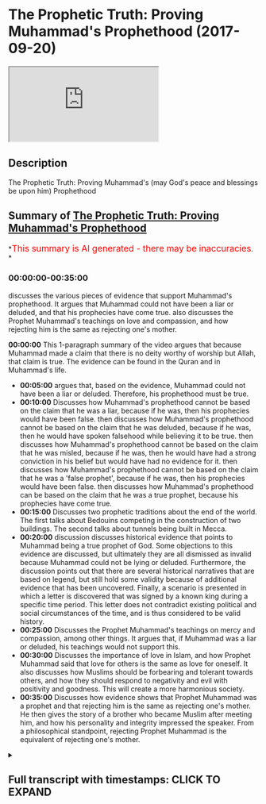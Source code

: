 # The Prophetic Truth: Proving Muhammad's Prophethood (2017-09-20)

<iframe loading='lazy' allow='autoplay' src='https://www.youtube.com/embed/pJaYA9rbQ8A'></iframe>

## Description

The Prophetic Truth: Proving Muhammad's (may God's peace and blessings be upon him) Prophethood

## Summary of [The Prophetic Truth: Proving Muhammad's Prophethood](https://www.youtube.com/watch?v=pJaYA9rbQ8A)

*<span style="color:red; font-size:125%">This summary is AI generated - there may be inaccuracies</span>. *

### <a onclick="modifyYTiframeseektime('0')">00:00:00-00:35:00</a>

 discusses the various pieces of evidence that support Muhammad's prophethood. It argues that Muhammad could not have been a liar or deluded, and that his prophecies have come true.  also discusses the Prophet Muhammad's teachings on love and compassion, and how rejecting him is the same as rejecting one's mother.

**<a onclick="modifyYTiframeseektime('0')">00:00:00</a>** This 1-paragraph summary of the video argues that because Muhammad made a claim that there is no deity worthy of worship but Allah, that claim is true. The evidence can be found in the Quran and in Muhammad's life.

* **<a onclick="modifyYTiframeseektime('300')">00:05:00</a>** argues that, based on the evidence, Muhammad could not have been a liar or deluded. Therefore, his prophethood must be true.
* **<a onclick="modifyYTiframeseektime('600')">00:10:00</a>** Discusses how Muhammad's prophethood cannot be based on the claim that he was a liar, because if he was, then his prophecies would have been false.  then discusses how Muhammad's prophethood cannot be based on the claim that he was deluded, because if he was, then he would have spoken falsehood while believing it to be true.  then discusses how Muhammad's prophethood cannot be based on the claim that he was misled, because if he was, then he would have had a strong conviction in his belief but would have had no evidence for it.  then discusses how Muhammad's prophethood cannot be based on the claim that he was a 'false prophet', because if he was, then his prophecies would have been false.  then discusses how Muhammad's prophethood can be based on the claim that he was a true prophet, because his prophecies have come true.
* **<a onclick="modifyYTiframeseektime('900')">00:15:00</a>** Discusses two prophetic traditions about the end of the world. The first talks about Bedouins competing in the construction of two buildings. The second talks about tunnels being built in Mecca.
* **<a onclick="modifyYTiframeseektime('1200')">00:20:00</a>**  discussion discusses historical evidence that points to Muhammad being a true prophet of God. Some objections to this evidence are discussed, but ultimately they are all dismissed as invalid because Muhammad could not be lying or deluded. Furthermore, the discussion points out that there are several historical narratives that are based on legend, but still hold some validity because of additional evidence that has been uncovered. Finally, a scenario is presented in which a letter is discovered that was signed by a known king during a specific time period. This letter does not contradict existing political and social circumstances of the time, and is thus considered to be valid history.
* **<a onclick="modifyYTiframeseektime('1500')">00:25:00</a>** Discusses the Prophet Muhammad's teachings on mercy and compassion, among other things. It argues that, if Muhammad was a liar or deluded, his teachings would not support this.
* **<a onclick="modifyYTiframeseektime('1800')">00:30:00</a>** Discusses the importance of love in Islam, and how Prophet Muhammad said that love for others is the same as love for oneself. It also discusses how Muslims should be forbearing and tolerant towards others, and how they should respond to negativity and evil with positivity and goodness. This will create a more harmonious society.
* **<a onclick="modifyYTiframeseektime('2100')">00:35:00</a>** Discusses how evidence shows that Prophet Muhammad was a prophet and that rejecting him is the same as rejecting one's mother. He then gives the story of a brother who became Muslim after meeting him, and how his personality and integrity impressed the speaker. From a philosophical standpoint, rejecting Prophet Muhammad is the equivalent of rejecting one's mother.

<details><summary><h2>Full transcript with timestamps: CLICK TO EXPAND</h2></summary>

<a onclick="modifyYTiframeseektime('1')">0:00:01</a> bismillah ar-rahman ar-rahim  
<a onclick="modifyYTiframeseektime('3')">0:00:03</a> now we're going to be talking about  
<a onclick="modifyYTiframeseektime('5')">0:00:05</a> prophethood so we have reached the stage  
<a onclick="modifyYTiframeseektime('8')">0:00:08</a> where we are talking about our beloved  
<a onclick="modifyYTiframeseektime('10')">0:00:10</a> Prophet Muhammad sallallahu alayhi  
<a onclick="modifyYTiframeseektime('13')">0:00:13</a> wasallam  
<a onclick="modifyYTiframeseektime('13')">0:00:13</a> now for me  
<a onclick="modifyYTiframeseektime('16')">0:00:16</a> after we've done both existence God's  
<a onclick="modifyYTiframeseektime('19')">0:00:19</a> oneness revelation why Allah deserves to  
<a onclick="modifyYTiframeseektime('22')">0:00:22</a> be worshipped you don't really need to  
<a onclick="modifyYTiframeseektime('25')">0:00:25</a> talk about prophethood per se because if  
<a onclick="modifyYTiframeseektime('27')">0:00:27</a> someone understands that allah subhanho  
<a onclick="modifyYTiframeseektime('29')">0:00:29</a> wa taala is a reality that allah subhana  
<a onclick="modifyYTiframeseektime('32')">0:00:32</a> wa ta'ala exists that he is one he's  
<a onclick="modifyYTiframeseektime('35')">0:00:35</a> uniquely one that he deserves to be  
<a onclick="modifyYTiframeseektime('37')">0:00:37</a> worshipped which means to love allah to  
<a onclick="modifyYTiframeseektime('39')">0:00:39</a> know Allah to obey Allah and to single  
<a onclick="modifyYTiframeseektime('41')">0:00:41</a> out and direct all of our internal and  
<a onclick="modifyYTiframeseektime('44')">0:00:44</a> external acts of worship to Allah alone  
<a onclick="modifyYTiframeseektime('46')">0:00:46</a> then it's done they should really  
<a onclick="modifyYTiframeseektime('52')">0:00:52</a> internalize the fact that their life now  
<a onclick="modifyYTiframeseektime('54')">0:00:54</a> is to align themselves and reconnect  
<a onclick="modifyYTiframeseektime('56')">0:00:56</a> themselves to Allah Subhanahu WA Ta'ala  
<a onclick="modifyYTiframeseektime('58')">0:00:58</a> yes you can add the prophethood section  
<a onclick="modifyYTiframeseektime('61')">0:01:01</a> as additional evidence but it also is  
<a onclick="modifyYTiframeseektime('64')">0:01:04</a> like a standalone argument it stands on  
<a onclick="modifyYTiframeseektime('67')">0:01:07</a> its own two feet from that point of view  
<a onclick="modifyYTiframeseektime('69')">0:01:09</a> and many times when I interact with  
<a onclick="modifyYTiframeseektime('71')">0:01:11</a> Christians or many different types of  
<a onclick="modifyYTiframeseektime('73')">0:01:13</a> human beings depending on who they are I  
<a onclick="modifyYTiframeseektime('75')">0:01:15</a> go straight to prophethood I go straight  
<a onclick="modifyYTiframeseektime('79')">0:01:19</a> to the Prophet sallallahu alayhi  
<a onclick="modifyYTiframeseektime('81')">0:01:21</a> wasallam  
<a onclick="modifyYTiframeseektime('82')">0:01:22</a> now 1400 years ago the Prophet  
<a onclick="modifyYTiframeseektime('87')">0:01:27</a> sallallahu alayhi wa sallam came with a  
<a onclick="modifyYTiframeseektime('91')">0:01:31</a> profound message and that message was la  
<a onclick="modifyYTiframeseektime('94')">0:01:34</a> ilaha illaallah muhammaden-rasul allah  
<a onclick="modifyYTiframeseektime('98')">0:01:38</a> there is no deity worthy of worship but  
<a onclick="modifyYTiframeseektime('102')">0:01:42</a> Allah but the deity and Muhammad is the  
<a onclick="modifyYTiframeseektime('106')">0:01:46</a> final messenger sallallahu alayhi  
<a onclick="modifyYTiframeseektime('108')">0:01:48</a> wasallam so this was the message of the  
<a onclick="modifyYTiframeseektime('110')">0:01:50</a> Prophet sallallahu alayhi wasallam so we  
<a onclick="modifyYTiframeseektime('114')">0:01:54</a> can rationally investigate this message  
<a onclick="modifyYTiframeseektime('117')">0:01:57</a> and claim because he made a particular  
<a onclick="modifyYTiframeseektime('119')">0:01:59</a> claim that not only is Allah worthy of  
<a onclick="modifyYTiframeseektime('122')">0:02:02</a> worship not only is the no deity worthy  
<a onclick="modifyYTiframeseektime('124')">0:02:04</a> of worship but Allah but that Muhammad  
<a onclick="modifyYTiframeseektime('127')">0:02:07</a> sallallahu alayhi wa sallam is his final  
<a onclick="modifyYTiframeseektime('130')">0:02:10</a> messenger so we could rush  
<a onclick="modifyYTiframeseektime('132')">0:02:12</a> investigate this claim and what we could  
<a onclick="modifyYTiframeseektime('134')">0:02:14</a> do we could go to the historical  
<a onclick="modifyYTiframeseektime('135')">0:02:15</a> narratives and the testimonies  
<a onclick="modifyYTiframeseektime('137')">0:02:17</a> concerning the life of our beloved  
<a onclick="modifyYTiframeseektime('139')">0:02:19</a> prophet sallallahu alayhi wasallam and  
<a onclick="modifyYTiframeseektime('142')">0:02:22</a> once we do this we'll be in a position  
<a onclick="modifyYTiframeseektime('145')">0:02:25</a> to make a conclusion about the  
<a onclick="modifyYTiframeseektime('147')">0:02:27</a> truthfulness of that claim is it the  
<a onclick="modifyYTiframeseektime('150')">0:02:30</a> prophetic truth is this statement the  
<a onclick="modifyYTiframeseektime('154')">0:02:34</a> prophetic truth based upon the  
<a onclick="modifyYTiframeseektime('157')">0:02:37</a> testimonies surrounding the life of the  
<a onclick="modifyYTiframeseektime('160')">0:02:40</a> prophet sallallaahu ie who are cinnamon  
<a onclick="modifyYTiframeseektime('161')">0:02:41</a> the historical narratives I believe we  
<a onclick="modifyYTiframeseektime('163')">0:02:43</a> have a very strong argument to say that  
<a onclick="modifyYTiframeseektime('166')">0:02:46</a> indeed Muhammad's claim sallallahu  
<a onclick="modifyYTiframeseektime('168')">0:02:48</a> alayhi wa sallam was a truthful one now  
<a onclick="modifyYTiframeseektime('172')">0:02:52</a> this argument is not just a rational  
<a onclick="modifyYTiframeseektime('175')">0:02:55</a> argument we haven't just made it up this  
<a onclick="modifyYTiframeseektime('177')">0:02:57</a> argument can be found in the book of  
<a onclick="modifyYTiframeseektime('179')">0:02:59</a> allah subhanho wa taala in the quran  
<a onclick="modifyYTiframeseektime('180')">0:03:00</a> itself because look what Allah says for  
<a onclick="modifyYTiframeseektime('183')">0:03:03</a> example in chapter 81 Allah says your  
<a onclick="modifyYTiframeseektime('185')">0:03:05</a> companion is not mad the Arabic word  
<a onclick="modifyYTiframeseektime('189')">0:03:09</a> here is quite interesting for companion  
<a onclick="modifyYTiframeseektime('191')">0:03:11</a> you know the Arabic word here that's  
<a onclick="modifyYTiframeseektime('192')">0:03:12</a> using the Quran so he become a lie  
<a onclick="modifyYTiframeseektime('196')">0:03:16</a> saying your companion is not mad now the  
<a onclick="modifyYTiframeseektime('198')">0:03:18</a> eloquence here is quite phenomenal the  
<a onclick="modifyYTiframeseektime('202')">0:03:22</a> eloquence is quite phenomenal why  
<a onclick="modifyYTiframeseektime('204')">0:03:24</a> because it's one word it undermines  
<a onclick="modifyYTiframeseektime('206')">0:03:26</a> their argument because Allah is not  
<a onclick="modifyYTiframeseektime('208')">0:03:28</a> saying your prophet is not mad Allah is  
<a onclick="modifyYTiframeseektime('211')">0:03:31</a> not saying Muhammad is not man Allah is  
<a onclick="modifyYTiframeseektime('213')">0:03:33</a> not saying your your your relative is  
<a onclick="modifyYTiframeseektime('217')">0:03:37</a> not mad Allah is not saying the this man  
<a onclick="modifyYTiframeseektime('220')">0:03:40</a> or your husband or your brother your  
<a onclick="modifyYTiframeseektime('222')">0:03:42</a> uncle is not man he's saying your  
<a onclick="modifyYTiframeseektime('223')">0:03:43</a> companion which has an element of  
<a onclick="modifyYTiframeseektime('225')">0:03:45</a> intimacy it's not just a friend but he's  
<a onclick="modifyYTiframeseektime('228')">0:03:48</a> your companion someone who knows you  
<a onclick="modifyYTiframeseektime('231')">0:03:51</a> intimately and Allah is trying to say to  
<a onclick="modifyYTiframeseektime('233')">0:03:53</a> them you've known this man for 40 years  
<a onclick="modifyYTiframeseektime('235')">0:03:55</a> he's been your companion you've eaten  
<a onclick="modifyYTiframeseektime('238')">0:03:58</a> with him you know about him you call him  
<a onclick="modifyYTiframeseektime('240')">0:04:00</a> the trustworthy so how can you see his  
<a onclick="modifyYTiframeseektime('242')">0:04:02</a> mad because only companions see the  
<a onclick="modifyYTiframeseektime('246')">0:04:06</a> first signs of madness like if you study  
<a onclick="modifyYTiframeseektime('248')">0:04:08</a> psychology or psychotherapy or  
<a onclick="modifyYTiframeseektime('250')">0:04:10</a> psychiatry the usually interview friends  
<a onclick="modifyYTiframeseektime('253')">0:04:13</a> and family people who are intimate with  
<a onclick="modifyYTiframeseektime('256')">0:04:16</a> that person from a social point of view  
<a onclick="modifyYTiframeseektime('259')">0:04:19</a> to find out how did he react to find out  
<a onclick="modifyYTiframeseektime('264')">0:04:24</a> what did he do in this  
<a onclick="modifyYTiframeseektime('266')">0:04:26</a> situation to find out any sign that may  
<a onclick="modifyYTiframeseektime('268')">0:04:28</a> lead to the conclusion that he is unwell  
<a onclick="modifyYTiframeseektime('270')">0:04:30</a> or mad do you see the point here so lie  
<a onclick="modifyYTiframeseektime('273')">0:04:33</a> saying your your argument is baseless  
<a onclick="modifyYTiframeseektime('276')">0:04:36</a> you're saying his mag but you're his  
<a onclick="modifyYTiframeseektime('277')">0:04:37</a> friend intimate companion you would have  
<a onclick="modifyYTiframeseektime('280')">0:04:40</a> known this don't us use this as some  
<a onclick="modifyYTiframeseektime('283')">0:04:43</a> kind of strategy to get out of trying to  
<a onclick="modifyYTiframeseektime('286')">0:04:46</a> understand this message because of your  
<a onclick="modifyYTiframeseektime('288')">0:04:48</a> ego don't clutter intellectual straws  
<a onclick="modifyYTiframeseektime('292')">0:04:52</a> right also Allah says in chapter 53 your  
<a onclick="modifyYTiframeseektime('295')">0:04:55</a> companion has not astray not has not  
<a onclick="modifyYTiframeseektime('297')">0:04:57</a> strayed he is not deluded he does not  
<a onclick="modifyYTiframeseektime('300')">0:05:00</a> speak from his own desire also allah  
<a onclick="modifyYTiframeseektime('303')">0:05:03</a> subhanho wa taala says Muhammad is the  
<a onclick="modifyYTiframeseektime('305')">0:05:05</a> Messenger of God so from this point of  
<a onclick="modifyYTiframeseektime('307')">0:05:07</a> view we could summarize the argument in  
<a onclick="modifyYTiframeseektime('310')">0:05:10</a> a logical form we could summarize the  
<a onclick="modifyYTiframeseektime('312')">0:05:12</a> argument in the following way  
<a onclick="modifyYTiframeseektime('313')">0:05:13</a> number 1 the prophet muhammad sallallahu  
<a onclick="modifyYTiframeseektime('316')">0:05:16</a> alayhi wa sallam was either a liar  
<a onclick="modifyYTiframeseektime('318')">0:05:18</a> deluded or speaking the truth  
<a onclick="modifyYTiframeseektime('322')">0:05:22</a> number 2 the prophet sallallahu alayhi  
<a onclick="modifyYTiframeseektime('325')">0:05:25</a> wasalam could not have been a liar or  
<a onclick="modifyYTiframeseektime('327')">0:05:27</a> deluded number 3 the conclusion  
<a onclick="modifyYTiframeseektime('329')">0:05:29</a> therefore the prophet sallallahu alayhi  
<a onclick="modifyYTiframeseektime('332')">0:05:32</a> wa sallam was speaking the truth so  
<a onclick="modifyYTiframeseektime('334')">0:05:34</a> let's address these possible  
<a onclick="modifyYTiframeseektime('336')">0:05:36</a> explanations ok so is the first possible  
<a onclick="modifyYTiframeseektime('340')">0:05:40</a> explanation that he was a liar well this  
<a onclick="modifyYTiframeseektime('344')">0:05:44</a> is not only counterintuitive but its  
<a onclick="modifyYTiframeseektime('347')">0:05:47</a> incongruent to all of the history that  
<a onclick="modifyYTiframeseektime('349')">0:05:49</a> we understand it really resists what we  
<a onclick="modifyYTiframeseektime('353')">0:05:53</a> understand about the historical  
<a onclick="modifyYTiframeseektime('354')">0:05:54</a> narratives and testimonies concerning  
<a onclick="modifyYTiframeseektime('356')">0:05:56</a> the life of the Prophet sallallahu  
<a onclick="modifyYTiframeseektime('357')">0:05:57</a> alayhi wasallam even from a  
<a onclick="modifyYTiframeseektime('359')">0:05:59</a> psychological profile point of view  
<a onclick="modifyYTiframeseektime('361')">0:06:01</a> because think about this he couldn't  
<a onclick="modifyYTiframeseektime('363')">0:06:03</a> have been a liar because he was known as  
<a onclick="modifyYTiframeseektime('365')">0:06:05</a> a trustworthy even his enemies would  
<a onclick="modifyYTiframeseektime('368')">0:06:08</a> trust him with their wealth with their  
<a onclick="modifyYTiframeseektime('370')">0:06:10</a> goods with their possessions so to claim  
<a onclick="modifyYTiframeseektime('375')">0:06:15</a> he is a liar really is not making sense  
<a onclick="modifyYTiframeseektime('378')">0:06:18</a> from a psychological and even social  
<a onclick="modifyYTiframeseektime('379')">0:06:19</a> perspective here what's very interesting  
<a onclick="modifyYTiframeseektime('382')">0:06:22</a> also is that he was persecuted for his  
<a onclick="modifyYTiframeseektime('386')">0:06:26</a> beliefs boycotted and exiled from his  
<a onclick="modifyYTiframeseektime('389')">0:06:29</a> beloved City he was stoned in tithe for  
<a onclick="modifyYTiframeseektime('393')">0:06:33</a> hours when the blood was running down  
<a onclick="modifyYTiframeseektime('395')">0:06:35</a> his legs the blood made his feet  
<a onclick="modifyYTiframeseektime('399')">0:06:39</a> stick to his sandals he was boycotted  
<a onclick="modifyYTiframeseektime('402')">0:06:42</a> and abused his companions were tortured  
<a onclick="modifyYTiframeseektime('405')">0:06:45</a> and murdered and killed right he was so  
<a onclick="modifyYTiframeseektime('412')">0:06:52</a> hungry because of the boycott that he  
<a onclick="modifyYTiframeseektime('414')">0:06:54</a> tied to stones to his stomach and he was  
<a onclick="modifyYTiframeseektime('418')">0:06:58</a> so brave even in battle because we know  
<a onclick="modifyYTiframeseektime('422')">0:07:02</a> that there were battles at the time of  
<a onclick="modifyYTiframeseektime('425')">0:07:05</a> the Prophet Muhammad upon whom be peace  
<a onclick="modifyYTiframeseektime('426')">0:07:06</a> he had to protect people under his wing  
<a onclick="modifyYTiframeseektime('431')">0:07:11</a> and these included Muslims and  
<a onclick="modifyYTiframeseektime('433')">0:07:13</a> non-muslims he had to be a statesman to  
<a onclick="modifyYTiframeseektime('437')">0:07:17</a> take care of people and in his battles  
<a onclick="modifyYTiframeseektime('440')">0:07:20</a> he was just and he was merciful and yet  
<a onclick="modifyYTiframeseektime('444')">0:07:24</a> he was very brave as well in the famous  
<a onclick="modifyYTiframeseektime('447')">0:07:27</a> battle of hunayn  
<a onclick="modifyYTiframeseektime('448')">0:07:28</a> what did he do when the arrows were  
<a onclick="modifyYTiframeseektime('451')">0:07:31</a> coming towards the army the the army his  
<a onclick="modifyYTiframeseektime('456')">0:07:36</a> companions had to inevitably retreat but  
<a onclick="modifyYTiframeseektime('458')">0:07:38</a> he was doable marching forward saying I  
<a onclick="modifyYTiframeseektime('460')">0:07:40</a> am NOT a liar I am The Messenger of  
<a onclick="modifyYTiframeseektime('462')">0:07:42</a> Allah such bravery so when we consider  
<a onclick="modifyYTiframeseektime('466')">0:07:46</a> the psychological profile how could we  
<a onclick="modifyYTiframeseektime('468')">0:07:48</a> claim his Alya because people would lie  
<a onclick="modifyYTiframeseektime('470')">0:07:50</a> their life or some kind of gain some  
<a onclick="modifyYTiframeseektime('473')">0:07:53</a> kind of wealth some kind of status and  
<a onclick="modifyYTiframeseektime('476')">0:07:56</a> you can't claim he basically was lying  
<a onclick="modifyYTiframeseektime('480')">0:08:00</a> for status because he was so humble so  
<a onclick="modifyYTiframeseektime('484')">0:08:04</a> many traditions stay that for months  
<a onclick="modifyYTiframeseektime('487')">0:08:07</a> he'll be on water and dates Ashford  
<a onclick="modifyYTiframeseektime('489')">0:08:09</a> ain't just water and dates  
<a onclick="modifyYTiframeseektime('490')">0:08:10</a> there'll be no smoke coming out the  
<a onclick="modifyYTiframeseektime('492')">0:08:12</a> house of his wife Aisha may Allah be  
<a onclick="modifyYTiframeseektime('494')">0:08:14</a> pleased with her correct what's also  
<a onclick="modifyYTiframeseektime('499')">0:08:19</a> very significant is that when the  
<a onclick="modifyYTiframeseektime('502')">0:08:22</a> prophet sallallahu alayhi wa sallam was  
<a onclick="modifyYTiframeseektime('503')">0:08:23</a> invited to a house to eat rancid fat he  
<a onclick="modifyYTiframeseektime('508')">0:08:28</a> would accept the invitation and eat the  
<a onclick="modifyYTiframeseektime('510')">0:08:30</a> rancid fat he would say oh what a  
<a onclick="modifyYTiframeseektime('515')">0:08:35</a> wonderful curry vinegar is you should  
<a onclick="modifyYTiframeseektime('518')">0:08:38</a> dip his bread in in vinegar so much  
<a onclick="modifyYTiframeseektime('523')">0:08:43</a> humility when Arabs from outside of his  
<a onclick="modifyYTiframeseektime('526')">0:08:46</a> area came to visit him they would ask  
<a onclick="modifyYTiframeseektime('529')">0:08:49</a> the question  
<a onclick="modifyYTiframeseektime('529')">0:08:49</a> eina Muhammad where is Muhammad  
<a onclick="modifyYTiframeseektime('532')">0:08:52</a> because they didn't recognize him  
<a onclick="modifyYTiframeseektime('534')">0:08:54</a> because he wasn't kingly when an hour  
<a onclick="modifyYTiframeseektime('537')">0:08:57</a> came up to him and was was you know he  
<a onclick="modifyYTiframeseektime('539')">0:08:59</a> was shaken by his authority the prophet  
<a onclick="modifyYTiframeseektime('543')">0:09:03</a> sallallahu alayhi wa sallam said  
<a onclick="modifyYTiframeseektime('545')">0:09:05</a> basically don't worry I am the I am the  
<a onclick="modifyYTiframeseektime('547')">0:09:07</a> son of a Bedouin woman who used to eat  
<a onclick="modifyYTiframeseektime('551')">0:09:11</a> dried meat like I'm just like you and he  
<a onclick="modifyYTiframeseektime('557')">0:09:17</a> used to make a dorrance application for  
<a onclick="modifyYTiframeseektime('559')">0:09:19</a> humidity oh Allah make me humble make me  
<a onclick="modifyYTiframeseektime('562')">0:09:22</a> die amongst the humble right door to  
<a onclick="modifyYTiframeseektime('566')">0:09:26</a> this effect he made that type of  
<a onclick="modifyYTiframeseektime('567')">0:09:27</a> supplication and are so many narratives  
<a onclick="modifyYTiframeseektime('570')">0:09:30</a> about concerning his humanity so it  
<a onclick="modifyYTiframeseektime('572')">0:09:32</a> wasn't about status and look Who I am  
<a onclick="modifyYTiframeseektime('574')">0:09:34</a> II of course and was very interesting  
<a onclick="modifyYTiframeseektime('577')">0:09:37</a> they offered him money  
<a onclick="modifyYTiframeseektime('580')">0:09:40</a> riches women power land glory he  
<a onclick="modifyYTiframeseektime('586')">0:09:46</a> rejected all of it just for the simple  
<a onclick="modifyYTiframeseektime('588')">0:09:48</a> message of la ilaha illallah there is no  
<a onclick="modifyYTiframeseektime('590')">0:09:50</a> deity worthy of worship but the deity  
<a onclick="modifyYTiframeseektime('593')">0:09:53</a> but Allah subhana WA Ta'ala so he was  
<a onclick="modifyYTiframeseektime('595')">0:09:55</a> offered all of these things that he  
<a onclick="modifyYTiframeseektime('596')">0:09:56</a> rejected them and this is highly  
<a onclick="modifyYTiframeseektime('599')">0:09:59</a> significant from a psychological profile  
<a onclick="modifyYTiframeseektime('600')">0:10:00</a> point of view how can we claim is a liar  
<a onclick="modifyYTiframeseektime('602')">0:10:02</a> what lie he by Allah to claim he is a  
<a onclick="modifyYTiframeseektime('605')">0:10:05</a> liar is like claiming no one has spoken  
<a onclick="modifyYTiframeseektime('608')">0:10:08</a> the truth this is very very significant  
<a onclick="modifyYTiframeseektime('613')">0:10:13</a> here because our or not our but an  
<a onclick="modifyYTiframeseektime('617')">0:10:17</a> accusation or their accusation that he  
<a onclick="modifyYTiframeseektime('619')">0:10:19</a> was a liar  
<a onclick="modifyYTiframeseektime('620')">0:10:20</a> doesn't doesn't hold water doesn't hold  
<a onclick="modifyYTiframeseektime('623')">0:10:23</a> his ground cannot be justified just  
<a onclick="modifyYTiframeseektime('626')">0:10:26</a> based on these very simple arguments  
<a onclick="modifyYTiframeseektime('629')">0:10:29</a> just based on these very very simple  
<a onclick="modifyYTiframeseektime('631')">0:10:31</a> arguments and there's much more we could  
<a onclick="modifyYTiframeseektime('632')">0:10:32</a> talk about specifically that he wasn't a  
<a onclick="modifyYTiframeseektime('634')">0:10:34</a> liar but I think this is enough for now  
<a onclick="modifyYTiframeseektime('637')">0:10:37</a> and it's quite interesting that even  
<a onclick="modifyYTiframeseektime('639')">0:10:39</a> academics and orientalists testified to  
<a onclick="modifyYTiframeseektime('642')">0:10:42</a> this anyone who studies his life and  
<a onclick="modifyYTiframeseektime('645')">0:10:45</a> anyone who is sincere would testify that  
<a onclick="modifyYTiframeseektime('648')">0:10:48</a> he can't be a liar  
<a onclick="modifyYTiframeseektime('649')">0:10:49</a> for example Montgomery what he's the  
<a onclick="modifyYTiframeseektime('652')">0:10:52</a> late emeritus professor in Arabic and  
<a onclick="modifyYTiframeseektime('654')">0:10:54</a> Islamic studies in his book Mohammed at  
<a onclick="modifyYTiframeseektime('656')">0:10:56</a> Mecca he says his readiness concerning  
<a onclick="modifyYTiframeseektime('658')">0:10:58</a> the Prophet sallallahu alayhi wasallam  
<a onclick="modifyYTiframeseektime('660')">0:11:00</a> his readiness to undergo persecution for  
<a onclick="modifyYTiframeseektime('663')">0:11:03</a> his beliefs the high moral care  
<a onclick="modifyYTiframeseektime('665')">0:11:05</a> of the men who believed in him and  
<a onclick="modifyYTiframeseektime('667')">0:11:07</a> looked up to him as a leader and the  
<a onclick="modifyYTiframeseektime('669')">0:11:09</a> greatness of his ultimate achievement  
<a onclick="modifyYTiframeseektime('671')">0:11:11</a> all argue his fundamental integrity to  
<a onclick="modifyYTiframeseektime('674')">0:11:14</a> suppose Muhammad an impostor raises far  
<a onclick="modifyYTiframeseektime('677')">0:11:17</a> more problems than it solves  
<a onclick="modifyYTiframeseektime('681')">0:11:21</a> that's quite interesting you ask him did  
<a onclick="modifyYTiframeseektime('684')">0:11:24</a> he become Muslim there is an opinion I  
<a onclick="modifyYTiframeseektime('685')">0:11:25</a> believe about Montgomery war that he  
<a onclick="modifyYTiframeseektime('688')">0:11:28</a> believed that the Prophet Muhammad  
<a onclick="modifyYTiframeseektime('689')">0:11:29</a> sallallahu aleyhi was one was a prophet  
<a onclick="modifyYTiframeseektime('691')">0:11:31</a> but he had a theological issue that he  
<a onclick="modifyYTiframeseektime('694')">0:11:34</a> was sent just for the Arabs so the next  
<a onclick="modifyYTiframeseektime('698')">0:11:38</a> question is fine he wasn't lying but  
<a onclick="modifyYTiframeseektime('700')">0:11:40</a> maybe he was deluded now to argue that  
<a onclick="modifyYTiframeseektime('703')">0:11:43</a> someone is deluded is to argue the  
<a onclick="modifyYTiframeseektime('704')">0:11:44</a> following that he was misled into  
<a onclick="modifyYTiframeseektime('707')">0:11:47</a> believing he was the Messenger of God  
<a onclick="modifyYTiframeseektime('709')">0:11:49</a> and if someone is deluded they have a  
<a onclick="modifyYTiframeseektime('711')">0:11:51</a> strong conviction in the belief but they  
<a onclick="modifyYTiframeseektime('714')">0:11:54</a> have no evidence for it okay and another  
<a onclick="modifyYTiframeseektime('717')">0:11:57</a> way of looking at the issue of delusion  
<a onclick="modifyYTiframeseektime('719')">0:11:59</a> is that when someone is deluded they  
<a onclick="modifyYTiframeseektime('721')">0:12:01</a> speak falsehood while believing whilst  
<a onclick="modifyYTiframeseektime('724')">0:12:04</a> believing that it's true now there are  
<a onclick="modifyYTiframeseektime('727')">0:12:07</a> many arguments there is an accumulative  
<a onclick="modifyYTiframeseektime('728')">0:12:08</a> case we could build a case to show that  
<a onclick="modifyYTiframeseektime('731')">0:12:11</a> the Prophet sallallaahu alayhi assalam  
<a onclick="modifyYTiframeseektime('732')">0:12:12</a> salallahu alaihe son was not deluded  
<a onclick="modifyYTiframeseektime('736')">0:12:16</a> firstly there are incidents to support  
<a onclick="modifyYTiframeseektime('740')">0:12:20</a> that he couldn't be deluded because  
<a onclick="modifyYTiframeseektime('742')">0:12:22</a> Jerry is speaking someone who believes  
<a onclick="modifyYTiframeseektime('747')">0:12:27</a> in the same claim but has no evidence  
<a onclick="modifyYTiframeseektime('749')">0:12:29</a> for it usually looks for evidence right  
<a onclick="modifyYTiframeseektime('752')">0:12:32</a> that's what a deluded person does as  
<a onclick="modifyYTiframeseektime('754')">0:12:34</a> well and like they like to reaffirm  
<a onclick="modifyYTiframeseektime('756')">0:12:36</a> their belief even though there's hardly  
<a onclick="modifyYTiframeseektime('759')">0:12:39</a> any evidence to support their belief now  
<a onclick="modifyYTiframeseektime('761')">0:12:41</a> the prophet sallallahu alayhi wa sallam  
<a onclick="modifyYTiframeseektime('763')">0:12:43</a> he had sons and his sons died at early  
<a onclick="modifyYTiframeseektime('767')">0:12:47</a> age one particular son was Ibrahim and  
<a onclick="modifyYTiframeseektime('771')">0:12:51</a> when his son Ibrahim passed away there  
<a onclick="modifyYTiframeseektime('775')">0:12:55</a> was a an eclipse and the Arabs at the  
<a onclick="modifyYTiframeseektime('778')">0:12:58</a> time thought you must be the Prophet now  
<a onclick="modifyYTiframeseektime('780')">0:13:00</a> look how special you are because God  
<a onclick="modifyYTiframeseektime('782')">0:13:02</a> made the Eclipse happen because your son  
<a onclick="modifyYTiframeseektime('785')">0:13:05</a> Ibrahim passed away now one who's  
<a onclick="modifyYTiframeseektime('789')">0:13:09</a> deluded in some way would say yes you're  
<a onclick="modifyYTiframeseektime('793')">0:13:13</a> right I am The Messenger of God and  
<a onclick="modifyYTiframeseektime('796')">0:13:16</a> there are many examples in  
<a onclick="modifyYTiframeseektime('798')">0:13:18</a> his life that he could have used to  
<a onclick="modifyYTiframeseektime('800')">0:13:20</a> support a so good delusion but he didn't  
<a onclick="modifyYTiframeseektime('803')">0:13:23</a> look what he said he said the Sun and  
<a onclick="modifyYTiframeseektime('806')">0:13:26</a> Moon do not come together for anyone's  
<a onclick="modifyYTiframeseektime('809')">0:13:29</a> death amongst the people these are the  
<a onclick="modifyYTiframeseektime('812')">0:13:32</a> signs of God so from this point of view  
<a onclick="modifyYTiframeseektime('816')">0:13:36</a> when you look at the life of the prophet  
<a onclick="modifyYTiframeseektime('818')">0:13:38</a> sallallahu alayhi wasallam you see that  
<a onclick="modifyYTiframeseektime('822')">0:13:42</a> there are many incidences that he could  
<a onclick="modifyYTiframeseektime('825')">0:13:45</a> have used to support a so called  
<a onclick="modifyYTiframeseektime('826')">0:13:46</a> delusion but he didn't another argument  
<a onclick="modifyYTiframeseektime('829')">0:13:49</a> to show that the Prophet sallallahu  
<a onclick="modifyYTiframeseektime('832')">0:13:52</a> alayhi wasallam was not deluded is  
<a onclick="modifyYTiframeseektime('834')">0:13:54</a> actually his prophecies there are so  
<a onclick="modifyYTiframeseektime('838')">0:13:58</a> many prophecies that have come true the  
<a onclick="modifyYTiframeseektime('843')">0:14:03</a> prophet sallallaahu I li hua some has  
<a onclick="modifyYTiframeseektime('846')">0:14:06</a> prophesized things that happened he  
<a onclick="modifyYTiframeseektime('849')">0:14:09</a> prophesized things that would happen  
<a onclick="modifyYTiframeseektime('850')">0:14:10</a> after his death and hundreds of years  
<a onclick="modifyYTiframeseektime('854')">0:14:14</a> after his death so how could he be  
<a onclick="modifyYTiframeseektime('857')">0:14:17</a> deluded when these prophecies came true  
<a onclick="modifyYTiframeseektime('859')">0:14:19</a> and even from a statistical point of  
<a onclick="modifyYTiframeseektime('861')">0:14:21</a> view you can't even start to claim that  
<a onclick="modifyYTiframeseektime('863')">0:14:23</a> some kind of coincidence especially when  
<a onclick="modifyYTiframeseektime('865')">0:14:25</a> you add them up together here are some  
<a onclick="modifyYTiframeseektime('866')">0:14:26</a> examples the Mongol invasion now we know  
<a onclick="modifyYTiframeseektime('871')">0:14:31</a> the Mongol invasion was an eco  
<a onclick="modifyYTiframeseektime('873')">0:14:33</a> catastrophe for the Muslims in around  
<a onclick="modifyYTiframeseektime('876')">0:14:36</a> 1250 a you had the ransacking of Baghdad  
<a onclick="modifyYTiframeseektime('879')">0:14:39</a> Baghdad at that time had thousands of  
<a onclick="modifyYTiframeseektime('881')">0:14:41</a> books hundreds of thousands of books it  
<a onclick="modifyYTiframeseektime('883')">0:14:43</a> was the center of the world's  
<a onclick="modifyYTiframeseektime('885')">0:14:45</a> universities education coexistence  
<a onclick="modifyYTiframeseektime('890')">0:14:50</a> debate intellectual culture and the  
<a onclick="modifyYTiframeseektime('893')">0:14:53</a> Mongols came and they ransacked  
<a onclick="modifyYTiframeseektime('895')">0:14:55</a> everything they massacred people and  
<a onclick="modifyYTiframeseektime('898')">0:14:58</a> they demolished the city up to 1 million  
<a onclick="modifyYTiframeseektime('902')">0:15:02</a> people were killed it was a massacre and  
<a onclick="modifyYTiframeseektime('905')">0:15:05</a> the prophet sallallahu alayhi wa sallam  
<a onclick="modifyYTiframeseektime('909')">0:15:09</a> foretold the mongol invasion and a  
<a onclick="modifyYTiframeseektime('912')">0:15:12</a> tradition narrated by Muslim is an  
<a onclick="modifyYTiframeseektime('914')">0:15:14</a> authentic tradition he said the Allah  
<a onclick="modifyYTiframeseektime('917')">0:15:17</a> will not be established to you fight  
<a onclick="modifyYTiframeseektime('919')">0:15:19</a> from a people amongst the non-arabs  
<a onclick="modifyYTiframeseektime('922')">0:15:22</a> there will be a red faces flat noses and  
<a onclick="modifyYTiframeseektime('925')">0:15:25</a> small eyes their faces would look like  
<a onclick="modifyYTiframeseektime('928')">0:15:28</a> flat shields and their shoes would be  
<a onclick="modifyYTiframeseektime('930')">0:15:30</a> made of  
<a onclick="modifyYTiframeseektime('931')">0:15:31</a> what's very interesting the Mongol army  
<a onclick="modifyYTiframeseektime('934')">0:15:34</a> they had a unique furry boots hairy  
<a onclick="modifyYTiframeseektime('937')">0:15:37</a> boots and it was called big t big t now  
<a onclick="modifyYTiframeseektime('942')">0:15:42</a> I always say to people if this is not  
<a onclick="modifyYTiframeseektime('944')">0:15:44</a> the Mongol army then I'm Nigerian right  
<a onclick="modifyYTiframeseektime('948')">0:15:48</a> oh I'm Chinese or I'm something totally  
<a onclick="modifyYTiframeseektime('950')">0:15:50</a> different than you would think right  
<a onclick="modifyYTiframeseektime('952')">0:15:52</a> because this is such a apt and concise  
<a onclick="modifyYTiframeseektime('957')">0:15:57</a> description of the Mongols also we have  
<a onclick="modifyYTiframeseektime('962')">0:16:02</a> another very famous prophetic tradition  
<a onclick="modifyYTiframeseektime('964')">0:16:04</a> where the Prophet Muhammad upon whom be  
<a onclick="modifyYTiframeseektime('966')">0:16:06</a> peace he said and this is narrated by  
<a onclick="modifyYTiframeseektime('967')">0:16:07</a> Bukhari it's an authentic tradition that  
<a onclick="modifyYTiframeseektime('970')">0:16:10</a> you see barefoot unclothed bedouin arabs  
<a onclick="modifyYTiframeseektime('974')">0:16:14</a> competing in the construction of two  
<a onclick="modifyYTiframeseektime('976')">0:16:16</a> buildings now this was a response to  
<a onclick="modifyYTiframeseektime('982')">0:16:22</a> questioning the sign of the end days the  
<a onclick="modifyYTiframeseektime('985')">0:16:25</a> the day of judgement and the prophet  
<a onclick="modifyYTiframeseektime('987')">0:16:27</a> sallallaahu ayat even some said one of  
<a onclick="modifyYTiframeseektime('989')">0:16:29</a> the signs is that you see bear for  
<a onclick="modifyYTiframeseektime('991')">0:16:31</a> unclothed Bedouins competing in the  
<a onclick="modifyYTiframeseektime('993')">0:16:33</a> construction of tor buildings now this  
<a onclick="modifyYTiframeseektime('995')">0:16:35</a> is very interesting because if you were  
<a onclick="modifyYTiframeseektime('996')">0:16:36</a> a rationalist at that time you think the  
<a onclick="modifyYTiframeseektime('999')">0:16:39</a> one who's competing in two buildings  
<a onclick="modifyYTiframeseektime('1000')">0:16:40</a> would be the super powers of the time  
<a onclick="modifyYTiframeseektime('1001')">0:16:41</a> which were the Romans and the Persians  
<a onclick="modifyYTiframeseektime('1003')">0:16:43</a> the Arabs in many cases used to build  
<a onclick="modifyYTiframeseektime('1005')">0:16:45</a> buildings in the ground because it was  
<a onclick="modifyYTiframeseektime('1007')">0:16:47</a> so hot some of the houses were in the  
<a onclick="modifyYTiframeseektime('1009')">0:16:49</a> ground and they just had tents now the  
<a onclick="modifyYTiframeseektime('1014')">0:16:54</a> profit upon you be peace saying look you  
<a onclick="modifyYTiframeseektime('1016')">0:16:56</a> know the Bedouin Arabs would compete  
<a onclick="modifyYTiframeseektime('1019')">0:16:59</a> into a buildings and look what we have  
<a onclick="modifyYTiframeseektime('1020')">0:17:00</a> today in the UAE united arab arab  
<a onclick="modifyYTiframeseektime('1024')">0:17:04</a> emirates in Dubey you have the tallest  
<a onclick="modifyYTiframeseektime('1027')">0:17:07</a> building in the world which is over 800  
<a onclick="modifyYTiframeseektime('1028')">0:17:08</a> feet high scored the Burj Khalifa and  
<a onclick="modifyYTiframeseektime('1031')">0:17:11</a> relatively recently the Saudis another  
<a onclick="modifyYTiframeseektime('1034')">0:17:14</a> bid doing group weather originally where  
<a onclick="modifyYTiframeseektime('1036')">0:17:16</a> Bedouins they said they're gonna build  
<a onclick="modifyYTiframeseektime('1038')">0:17:18</a> the tallest building in the world in  
<a onclick="modifyYTiframeseektime('1039')">0:17:19</a> 2019 and it's gonna be one kilometer  
<a onclick="modifyYTiframeseektime('1042')">0:17:22</a> high and they're both from Bedouins and  
<a onclick="modifyYTiframeseektime('1045')">0:17:25</a> they were unclothed and there were  
<a onclick="modifyYTiframeseektime('1048')">0:17:28</a> Bedouin Arabs another competing in two  
<a onclick="modifyYTiframeseektime('1050')">0:17:30</a> buildings now one would argue  
<a onclick="modifyYTiframeseektime('1052')">0:17:32</a> yeah the Muslims have just done this  
<a onclick="modifyYTiframeseektime('1054')">0:17:34</a> just to prove this tradition  
<a onclick="modifyYTiframeseektime('1057')">0:17:37</a> you know the the Muslims done this just  
<a onclick="modifyYTiframeseektime('1060')">0:17:40</a> just to just to basically you know prove  
<a onclick="modifyYTiframeseektime('1064')">0:17:44</a> this tradition whether to  
<a onclick="modifyYTiframeseektime('1065')">0:17:45</a> counter-arguments number one why would  
<a onclick="modifyYTiframeseektime('1068')">0:17:48</a> someone be a deliberate sign for the end  
<a onclick="modifyYTiframeseektime('1071')">0:17:51</a> of times number two did they also  
<a onclick="modifyYTiframeseektime('1075')">0:17:55</a> construct the social political landscape  
<a onclick="modifyYTiframeseektime('1079')">0:17:59</a> in order to have enough oil to have lots  
<a onclick="modifyYTiframeseektime('1081')">0:18:01</a> of money to be able to basically build  
<a onclick="modifyYTiframeseektime('1083')">0:18:03</a> these two buildings did they also make  
<a onclick="modifyYTiframeseektime('1086')">0:18:06</a> up the fact that they'll be rich they  
<a onclick="modifyYTiframeseektime('1088')">0:18:08</a> just became rich only 50 or 50 or 60  
<a onclick="modifyYTiframeseektime('1090')">0:18:10</a> years ago so I can hear they just made  
<a onclick="modifyYTiframeseektime('1092')">0:18:12</a> this up because in order for the two  
<a onclick="modifyYTiframeseektime('1095')">0:18:15</a> buildings to be built they the social  
<a onclick="modifyYTiframeseektime('1097')">0:18:17</a> economic circumstances had to be place  
<a onclick="modifyYTiframeseektime('1099')">0:18:19</a> already in place already yes brother  
<a onclick="modifyYTiframeseektime('1104')">0:18:24</a> also which is very interesting many of  
<a onclick="modifyYTiframeseektime('1106')">0:18:26</a> the bad doings they'd ever know about  
<a onclick="modifyYTiframeseektime('1109')">0:18:29</a> this prophetic tradition as well and  
<a onclick="modifyYTiframeseektime('1113')">0:18:33</a> that's why we're saying if this will  
<a onclick="modifyYTiframeseektime('1115')">0:18:35</a> make me I guess work on his part the  
<a onclick="modifyYTiframeseektime('1118')">0:18:38</a> discovery of oil will represent a  
<a onclick="modifyYTiframeseektime('1119')">0:18:39</a> massive stroke of luck because you have  
<a onclick="modifyYTiframeseektime('1122')">0:18:42</a> to also understand that before you could  
<a onclick="modifyYTiframeseektime('1126')">0:18:46</a> have this these amazing buildings that  
<a onclick="modifyYTiframeseektime('1127')">0:18:47</a> you're competing with competing against  
<a onclick="modifyYTiframeseektime('1130')">0:18:50</a> each other that you have to say that  
<a onclick="modifyYTiframeseektime('1131')">0:18:51</a> basically there was the right  
<a onclick="modifyYTiframeseektime('1132')">0:18:52</a> socio-economic circumstance in place  
<a onclick="modifyYTiframeseektime('1134')">0:18:54</a> before that can happen and as we said  
<a onclick="modifyYTiframeseektime('1138')">0:18:58</a> before if the prophet muhammad  
<a onclick="modifyYTiframeseektime('1140')">0:19:00</a> sallallaahu idea here are some we're  
<a onclick="modifyYTiframeseektime('1141')">0:19:01</a> merely guessing it wouldn't have made  
<a onclick="modifyYTiframeseektime('1144')">0:19:04</a> more sense to relate this prophecy to  
<a onclick="modifyYTiframeseektime('1146')">0:19:06</a> the superpowers of his time namely the  
<a onclick="modifyYTiframeseektime('1148')">0:19:08</a> persians and the romans also was very  
<a onclick="modifyYTiframeseektime('1152')">0:19:12</a> interesting there's another prophetic  
<a onclick="modifyYTiframeseektime('1153')">0:19:13</a> tradition where the prophet muhammad  
<a onclick="modifyYTiframeseektime('1155')">0:19:15</a> sallallaahu idea was Merced that one of  
<a onclick="modifyYTiframeseektime('1158')">0:19:18</a> the signs of the last hour if you like  
<a onclick="modifyYTiframeseektime('1160')">0:19:20</a> Assad at the last hour is that you would  
<a onclick="modifyYTiframeseektime('1164')">0:19:24</a> see tunnels built in Mecca and you see  
<a onclick="modifyYTiframeseektime('1166')">0:19:26</a> it's buildings taller than its mountains  
<a onclick="modifyYTiframeseektime('1169')">0:19:29</a> so therefore know that the matter is  
<a onclick="modifyYTiframeseektime('1171')">0:19:31</a> close at hand I went to Hajj like around  
<a onclick="modifyYTiframeseektime('1173')">0:19:33</a> three years ago and I walked through  
<a onclick="modifyYTiframeseektime('1175')">0:19:35</a> these Tunney's tunnels there are  
<a onclick="modifyYTiframeseektime('1177')">0:19:37</a> piercings and the mountains of Mecca and  
<a onclick="modifyYTiframeseektime('1179')">0:19:39</a> also the buildings are taller then the  
<a onclick="modifyYTiframeseektime('1184')">0:19:44</a> mountains themselves  
<a onclick="modifyYTiframeseektime('1190')">0:19:50</a> the hadith the reference I'll give you  
<a onclick="modifyYTiframeseektime('1192')">0:19:52</a> the reference data we don't have you  
<a onclick="modifyYTiframeseektime('1193')">0:19:53</a> hereby it's it's it's in one of the  
<a onclick="modifyYTiframeseektime('1195')">0:19:55</a> traditions so that's a very clever point  
<a onclick="modifyYTiframeseektime('1206')">0:20:06</a> did you hear what the brother said he  
<a onclick="modifyYTiframeseektime('1208')">0:20:08</a> said bow was very interesting as well  
<a onclick="modifyYTiframeseektime('1211')">0:20:11</a> if someone's to disprove the hadith of  
<a onclick="modifyYTiframeseektime('1213')">0:20:13</a> the two buildings that the Arabs are  
<a onclick="modifyYTiframeseektime('1215')">0:20:15</a> competing with on another one another  
<a onclick="modifyYTiframeseektime('1216')">0:20:16</a> well what can happen is that someone  
<a onclick="modifyYTiframeseektime('1220')">0:20:20</a> from the from the non-arabs should be  
<a onclick="modifyYTiframeseektime('1222')">0:20:22</a> competing with them as well right which  
<a onclick="modifyYTiframeseektime('1226')">0:20:26</a> would break down the prophetic tradition  
<a onclick="modifyYTiframeseektime('1228')">0:20:28</a> that's another interesting insight and  
<a onclick="modifyYTiframeseektime('1231')">0:20:31</a> there are many many other traditions to  
<a onclick="modifyYTiframeseektime('1233')">0:20:33</a> be honest right there is even in a  
<a onclick="modifyYTiframeseektime('1235')">0:20:35</a> tradition in at-tabari ani and i think  
<a onclick="modifyYTiframeseektime('1238')">0:20:38</a> it's in the book ki temple fittin and  
<a onclick="modifyYTiframeseektime('1240')">0:20:40</a> this is a weak tradition by the way so  
<a onclick="modifyYTiframeseektime('1243')">0:20:43</a> in terms of authenticity it's not that  
<a onclick="modifyYTiframeseektime('1245')">0:20:45</a> strong I like to mention it because even  
<a onclick="modifyYTiframeseektime('1247')">0:20:47</a> a weak tradition is very powerful now  
<a onclick="modifyYTiframeseektime('1250')">0:20:50</a> the tradition in october oniy in qatar  
<a onclick="modifyYTiframeseektime('1252')">0:20:52</a> fittin basically says and i'm  
<a onclick="modifyYTiframeseektime('1253')">0:20:53</a> paraphrasing that there will be dishes  
<a onclick="modifyYTiframeseektime('1256')">0:20:56</a> and they will be communicating  
<a onclick="modifyYTiframeseektime('1258')">0:20:58</a> constantly and then people will break  
<a onclick="modifyYTiframeseektime('1260')">0:21:00</a> the ties of kingship  
<a onclick="modifyYTiframeseektime('1262')">0:21:02</a> I repeat there will be dishes  
<a onclick="modifyYTiframeseektime('1264')">0:21:04</a> communicating constantly and P will  
<a onclick="modifyYTiframeseektime('1266')">0:21:06</a> break the ties of kinship and the word  
<a onclick="modifyYTiframeseektime('1271')">0:21:11</a> for dishes is literally a dish and the  
<a onclick="modifyYTiframeseektime('1274')">0:21:14</a> word that's used now the word for  
<a onclick="modifyYTiframeseektime('1276')">0:21:16</a> satellites and their dishes and they  
<a onclick="modifyYTiframeseektime('1278')">0:21:18</a> communicate TV and there's a  
<a onclick="modifyYTiframeseektime('1280')">0:21:20</a> peer-reviewed journal it's actually in  
<a onclick="modifyYTiframeseektime('1282')">0:21:22</a> my book I give you the reference that is  
<a onclick="modifyYTiframeseektime('1284')">0:21:24</a> a peer-reviewed journal academic journal  
<a onclick="modifyYTiframeseektime('1286')">0:21:26</a> that says there is a correlation between  
<a onclick="modifyYTiframeseektime('1287')">0:21:27</a> people saying our home watching  
<a onclick="modifyYTiframeseektime('1288')">0:21:28</a> satellite TV and not having communal  
<a onclick="modifyYTiframeseektime('1291')">0:21:31</a> family ties anymore you just don't make  
<a onclick="modifyYTiframeseektime('1294')">0:21:34</a> this stuff up and this is a weak  
<a onclick="modifyYTiframeseektime('1295')">0:21:35</a> tradition from a historical point of  
<a onclick="modifyYTiframeseektime('1297')">0:21:37</a> view and there are many more these are  
<a onclick="modifyYTiframeseektime('1299')">0:21:39</a> just examples there are many more that  
<a onclick="modifyYTiframeseektime('1301')">0:21:41</a> build the case there are many more that  
<a onclick="modifyYTiframeseektime('1303')">0:21:43</a> build the case so it is no wonder that  
<a onclick="modifyYTiframeseektime('1308')">0:21:48</a> the historian dr. William Draper said  
<a onclick="modifyYTiframeseektime('1311')">0:21:51</a> the following he said four years after  
<a onclick="modifyYTiframeseektime('1313')">0:21:53</a> the death of Justinian ad five six nine  
<a onclick="modifyYTiframeseektime('1316')">0:21:56</a> was born in Mecca in Arabia the man who  
<a onclick="modifyYTiframeseektime('1319')">0:21:59</a> of all  
<a onclick="modifyYTiframeseektime('1320')">0:22:00</a> men has exercised the greatest influence  
<a onclick="modifyYTiframeseektime('1322')">0:22:02</a> on the upon the human race to be the  
<a onclick="modifyYTiframeseektime('1324')">0:22:04</a> religious head of many empires to guide  
<a onclick="modifyYTiframeseektime('1327')">0:22:07</a> the daily life of one-third of the human  
<a onclick="modifyYTiframeseektime('1329')">0:22:09</a> race may perhaps justify the title a  
<a onclick="modifyYTiframeseektime('1331')">0:22:11</a> Messenger of God now the first point is  
<a onclick="modifyYTiframeseektime('1337')">0:22:17</a> there are some objections there are  
<a onclick="modifyYTiframeseektime('1340')">0:22:20</a> objects as his argument because we know  
<a onclick="modifyYTiframeseektime('1341')">0:22:21</a> he couldn't be lying  
<a onclick="modifyYTiframeseektime('1342')">0:22:22</a> he couldn't be deluded so therefore he  
<a onclick="modifyYTiframeseektime('1345')">0:22:25</a> was speaking the truth  
<a onclick="modifyYTiframeseektime('1346')">0:22:26</a> but let's be a little bit more academic  
<a onclick="modifyYTiframeseektime('1348')">0:22:28</a> here one of the objections include well  
<a onclick="modifyYTiframeseektime('1351')">0:22:31</a> this is just legendary yes mr. George's  
<a onclick="modifyYTiframeseektime('1354')">0:22:34</a> you have all of these historical  
<a onclick="modifyYTiframeseektime('1358')">0:22:38</a> narratives and testimonies but they're  
<a onclick="modifyYTiframeseektime('1360')">0:22:40</a> based on legend they don't have a  
<a onclick="modifyYTiframeseektime('1363')">0:22:43</a> historical foundation okay now this is a  
<a onclick="modifyYTiframeseektime('1367')">0:22:47</a> gross ignorance a gross ignorance on the  
<a onclick="modifyYTiframeseektime('1370')">0:22:50</a> way the Islamic scholars preserved  
<a onclick="modifyYTiframeseektime('1372')">0:22:52</a> history and I'd only get to that  
<a onclick="modifyYTiframeseektime('1375')">0:22:55</a> academia behind this because we'll have  
<a onclick="modifyYTiframeseektime('1376')">0:22:56</a> to spend a whole day together well give  
<a onclick="modifyYTiframeseektime('1378')">0:22:58</a> you some references I just want to  
<a onclick="modifyYTiframeseektime('1381')">0:23:01</a> illustrate something to you I want to  
<a onclick="modifyYTiframeseektime('1382')">0:23:02</a> draw draw draw now two pictures okay I  
<a onclick="modifyYTiframeseektime('1386')">0:23:06</a> want to give you two scenarios just be  
<a onclick="modifyYTiframeseektime('1389')">0:23:09</a> rational put your rational thinking hats  
<a onclick="modifyYTiframeseektime('1391')">0:23:11</a> on imagine what all historians and what  
<a onclick="modifyYTiframeseektime('1397')">0:23:17</a> we do we travel to this amazing place  
<a onclick="modifyYTiframeseektime('1400')">0:23:20</a> with these mountains and there is a  
<a onclick="modifyYTiframeseektime('1405')">0:23:25</a> desert this place is called Egypt  
<a onclick="modifyYTiframeseektime('1413')">0:23:33</a> and we know from other history that  
<a onclick="modifyYTiframeseektime('1416')">0:23:36</a> there was a certain king living in the  
<a onclick="modifyYTiframeseektime('1419')">0:23:39</a> area and there was a certain political  
<a onclick="modifyYTiframeseektime('1425')">0:23:45</a> political climate and what we do we  
<a onclick="modifyYTiframeseektime('1428')">0:23:48</a> happen to find a letter and it's signed  
<a onclick="modifyYTiframeseektime('1434')">0:23:54</a> by the king  
<a onclick="modifyYTiframeseektime('1440')">0:24:00</a> and this letter doesn't really go  
<a onclick="modifyYTiframeseektime('1443')">0:24:03</a> against the political social  
<a onclick="modifyYTiframeseektime('1444')">0:24:04</a> circumstances of the time we can  
<a onclick="modifyYTiframeseektime('1446')">0:24:06</a> carbon-date the letter and it's around  
<a onclick="modifyYTiframeseektime('1449')">0:24:09</a> the period so we can somewhat consider  
<a onclick="modifyYTiframeseektime('1454')">0:24:14</a> this as some valid history correct  
<a onclick="modifyYTiframeseektime('1457')">0:24:17</a> correct  
<a onclick="modifyYTiframeseektime('1458')">0:24:18</a> good so you accept this as history  
<a onclick="modifyYTiframeseektime('1461')">0:24:21</a> brilliant now let me give you a slightly  
<a onclick="modifyYTiframeseektime('1464')">0:24:24</a> different scenario very similar by it an  
<a onclick="modifyYTiframeseektime('1467')">0:24:27</a> enhanced scenario we travel to a land  
<a onclick="modifyYTiframeseektime('1471')">0:24:31</a> with mountains in a desert it's in Egypt  
<a onclick="modifyYTiframeseektime('1473')">0:24:33</a> we know there was a king at that time we  
<a onclick="modifyYTiframeseektime('1475')">0:24:35</a> sent polish social-political  
<a onclick="modifyYTiframeseektime('1476')">0:24:36</a> circumstances we find a letter it's  
<a onclick="modifyYTiframeseektime('1479')">0:24:39</a> signed by the king the letter doesn't go  
<a onclick="modifyYTiframeseektime('1482')">0:24:42</a> against the social political  
<a onclick="modifyYTiframeseektime('1483')">0:24:43</a> circumstances of the time but with this  
<a onclick="modifyYTiframeseektime('1486')">0:24:46</a> letter what do we have in addition we  
<a onclick="modifyYTiframeseektime('1489')">0:24:49</a> have some additional factors we have an  
<a onclick="modifyYTiframeseektime('1492')">0:24:52</a> analysis of the text a linguistic  
<a onclick="modifyYTiframeseektime('1498')">0:24:58</a> analysis and a historical analysis of  
<a onclick="modifyYTiframeseektime('1500')">0:25:00</a> the text we also have a chain of  
<a onclick="modifyYTiframeseektime('1504')">0:25:04</a> narration concerning the source of the  
<a onclick="modifyYTiframeseektime('1507')">0:25:07</a> letter that a toad B be toad si si toady  
<a onclick="modifyYTiframeseektime('1513')">0:25:13</a> they did come from the king and we have  
<a onclick="modifyYTiframeseektime('1516')">0:25:16</a> other biographies of all of these people  
<a onclick="modifyYTiframeseektime('1518')">0:25:18</a> to suggest that they were trustworthy  
<a onclick="modifyYTiframeseektime('1520')">0:25:20</a> and speaking the truth do you accept  
<a onclick="modifyYTiframeseektime('1522')">0:25:22</a> this as history which is stronger the  
<a onclick="modifyYTiframeseektime('1525')">0:25:25</a> first scenario the second scenario  
<a onclick="modifyYTiframeseektime('1527')">0:25:27</a> second scenario well done the first  
<a onclick="modifyYTiframeseektime('1529')">0:25:29</a> scenario describes Western history  
<a onclick="modifyYTiframeseektime('1531')">0:25:31</a> the second scenario describes Islamic  
<a onclick="modifyYTiframeseektime('1533')">0:25:33</a> history we are very robust in the way we  
<a onclick="modifyYTiframeseektime('1536')">0:25:36</a> preserve our tradition now there are  
<a onclick="modifyYTiframeseektime('1539')">0:25:39</a> other contentious and academia behind  
<a onclick="modifyYTiframeseektime('1540')">0:25:40</a> this but we could leave that aside for  
<a onclick="modifyYTiframeseektime('1542')">0:25:42</a> now but generally speaking that's the  
<a onclick="modifyYTiframeseektime('1544')">0:25:44</a> scenario so it's a gross  
<a onclick="modifyYTiframeseektime('1546')">0:25:46</a> misunderstanding of Islamic history in  
<a onclick="modifyYTiframeseektime('1550')">0:25:50</a> the whip we preserve is is I make  
<a onclick="modifyYTiframeseektime('1552')">0:25:52</a> history another argument is well this  
<a onclick="modifyYTiframeseektime('1555')">0:25:55</a> whole thing is unsound logic it doesn't  
<a onclick="modifyYTiframeseektime('1557')">0:25:57</a> make sense logically it doesn't follow  
<a onclick="modifyYTiframeseektime('1560')">0:26:00</a> logically because there is another  
<a onclick="modifyYTiframeseektime('1562')">0:26:02</a> option that's what they say fine you're  
<a onclick="modifyYTiframeseektime('1564')">0:26:04</a> saying he couldn't be lying  
<a onclick="modifyYTiframeseektime('1565')">0:26:05</a> he couldn't be deluded therefore he's  
<a onclick="modifyYTiframeseektime('1567')">0:26:07</a> speaking the truth that's unsound logic  
<a onclick="modifyYTiframeseektime('1569')">0:26:09</a> it's a non sequitur it doesn't logically  
<a onclick="modifyYTiframeseektime('1571')">0:26:11</a> follow because there's another  
<a onclick="modifyYTiframeseektime('1573')">0:26:13</a> and they say well the Prophet Muhammad  
<a onclick="modifyYTiframeseektime('1577')">0:26:17</a> upon whom be peace was not lying from  
<a onclick="modifyYTiframeseektime('1579')">0:26:19</a> the perspective of being immoral so it  
<a onclick="modifyYTiframeseektime('1581')">0:26:21</a> was a moral lie so that's an alternative  
<a onclick="modifyYTiframeseektime('1584')">0:26:24</a> option right so what they argue is he  
<a onclick="modifyYTiframeseektime('1587')">0:26:27</a> was falsely attributed to himself  
<a onclick="modifyYTiframeseektime('1589')">0:26:29</a> prophethood for a greater good and as a  
<a onclick="modifyYTiframeseektime('1592')">0:26:32</a> social reformer he believed he had to  
<a onclick="modifyYTiframeseektime('1595')">0:26:35</a> make such a radical claim that he was a  
<a onclick="modifyYTiframeseektime('1597')">0:26:37</a> Messenger of God to transform the  
<a onclick="modifyYTiframeseektime('1599')">0:26:39</a> immoral and decadent society he was  
<a onclick="modifyYTiframeseektime('1602')">0:26:42</a> living in and it wouldn't make him  
<a onclick="modifyYTiframeseektime('1604')">0:26:44</a> deluded if he was basically a moral liar  
<a onclick="modifyYTiframeseektime('1608')">0:26:48</a> because he knew that he was not speaking  
<a onclick="modifyYTiframeseektime('1611')">0:26:51</a> the truth and he would not make him a  
<a onclick="modifyYTiframeseektime('1613')">0:26:53</a> liar because he was lying for moral  
<a onclick="modifyYTiframeseektime('1615')">0:26:55</a> reason right so therefore he would be a  
<a onclick="modifyYTiframeseektime('1619')">0:26:59</a> moral reformer and like most more of  
<a onclick="modifyYTiframeseektime('1622')">0:27:02</a> reformers he had to choose the lesser of  
<a onclick="modifyYTiframeseektime('1624')">0:27:04</a> two evils right this is a very  
<a onclick="modifyYTiframeseektime('1626')">0:27:06</a> interesting counter-argument but it's a  
<a onclick="modifyYTiframeseektime('1629')">0:27:09</a> false misplaced argument because it's  
<a onclick="modifyYTiframeseektime('1632')">0:27:12</a> irrational to assert that I claim to  
<a onclick="modifyYTiframeseektime('1634')">0:27:14</a> prophethood will be required to make the  
<a onclick="modifyYTiframeseektime('1637')">0:27:17</a> necessary moral changes in actual fact  
<a onclick="modifyYTiframeseektime('1639')">0:27:19</a> he's claimed to prophethood was the very  
<a onclick="modifyYTiframeseektime('1643')">0:27:23</a> thing that prevented him to making moral  
<a onclick="modifyYTiframeseektime('1645')">0:27:25</a> changes in the first place that's the  
<a onclick="modifyYTiframeseektime('1647')">0:27:27</a> point he could have still become a moral  
<a onclick="modifyYTiframeseektime('1651')">0:27:31</a> reformer but basically used some other  
<a onclick="modifyYTiframeseektime('1654')">0:27:34</a> type of moral lie or white lie right but  
<a onclick="modifyYTiframeseektime('1658')">0:27:38</a> the very fact that he claimed that he  
<a onclick="modifyYTiframeseektime('1660')">0:27:40</a> was a prophet hood initially prevented  
<a onclick="modifyYTiframeseektime('1662')">0:27:42</a> him from gaining any ground in the first  
<a onclick="modifyYTiframeseektime('1663')">0:27:43</a> place he was mocked ridiculed and abused  
<a onclick="modifyYTiframeseektime('1666')">0:27:46</a> so era 4 will not make such a claim  
<a onclick="modifyYTiframeseektime('1669')">0:27:49</a> especially if that claim created far  
<a onclick="modifyYTiframeseektime('1672')">0:27:52</a> more obstacles and reaching his  
<a onclick="modifyYTiframeseektime('1673')">0:27:53</a> objective also the Prophet Muhammad  
<a onclick="modifyYTiframeseektime('1675')">0:27:55</a> sallallaahu alayhi wasalam went through  
<a onclick="modifyYTiframeseektime('1677')">0:27:57</a> immense hardships yeah he did not  
<a onclick="modifyYTiframeseektime('1680')">0:28:00</a> sacrifice his message if a reformer had  
<a onclick="modifyYTiframeseektime('1683')">0:28:03</a> to make the lesser of two evils why  
<a onclick="modifyYTiframeseektime('1685')">0:28:05</a> would he he allow his companions to be  
<a onclick="modifyYTiframeseektime('1687')">0:28:07</a> tortured abused and killed why would he  
<a onclick="modifyYTiframeseektime('1689')">0:28:09</a> be starving to death why would he be  
<a onclick="modifyYTiframeseektime('1691')">0:28:11</a> abused where what happened to the lesser  
<a onclick="modifyYTiframeseektime('1694')">0:28:14</a> of two evils algorithm that he was using  
<a onclick="modifyYTiframeseektime('1696')">0:28:16</a> he wasn't using it for this this issue  
<a onclick="modifyYTiframeseektime('1698')">0:28:18</a> and what's very interesting is this that  
<a onclick="modifyYTiframeseektime('1702')">0:28:22</a> he wasn't a moral reformer per se he  
<a onclick="modifyYTiframeseektime('1705')">0:28:25</a> main objective was about worship he was  
<a onclick="modifyYTiframeseektime('1708')">0:28:28</a> a spiritual reformer and this is the  
<a onclick="modifyYTiframeseektime('1712')">0:28:32</a> interesting point here and what's  
<a onclick="modifyYTiframeseektime('1715')">0:28:35</a> interesting as well if he was choosing a  
<a onclick="modifyYTiframeseektime('1717')">0:28:37</a> less of two evils and he was a moral  
<a onclick="modifyYTiframeseektime('1718')">0:28:38</a> reformer then why didn't he accept  
<a onclick="modifyYTiframeseektime('1721')">0:28:41</a> conditional political power he was  
<a onclick="modifyYTiframeseektime('1723')">0:28:43</a> offered conditional political power but  
<a onclick="modifyYTiframeseektime('1726')">0:28:46</a> he rejected it so this claim doesn't  
<a onclick="modifyYTiframeseektime('1728')">0:28:48</a> make any sense at all now I wanna  
<a onclick="modifyYTiframeseektime('1733')">0:28:53</a> quickly just browse through some of his  
<a onclick="modifyYTiframeseektime('1734')">0:28:54</a> teachings because when we consider that  
<a onclick="modifyYTiframeseektime('1737')">0:28:57</a> he wasn't a liar  
<a onclick="modifyYTiframeseektime('1738')">0:28:58</a> and he wasn't deluded his teaching  
<a onclick="modifyYTiframeseektime('1740')">0:29:00</a> support that his teaching support if we  
<a onclick="modifyYTiframeseektime('1743')">0:29:03</a> analyze his teachings I'm a true  
<a onclick="modifyYTiframeseektime('1744')">0:29:04</a> believer if you're not a reductionist  
<a onclick="modifyYTiframeseektime('1746')">0:29:06</a> that you don't reduce the teachings to  
<a onclick="modifyYTiframeseektime('1747')">0:29:07</a> one or two hadith but you understand the  
<a onclick="modifyYTiframeseektime('1749')">0:29:09</a> context and you see the the whole corpus  
<a onclick="modifyYTiframeseektime('1751')">0:29:11</a> of teachings together it's impossible to  
<a onclick="modifyYTiframeseektime('1754')">0:29:14</a> claim he is a liar and it's impossible  
<a onclick="modifyYTiframeseektime('1756')">0:29:16</a> to claim that he was deluded for example  
<a onclick="modifyYTiframeseektime('1759')">0:29:19</a> consider the teachings on mercy and  
<a onclick="modifyYTiframeseektime('1761')">0:29:21</a> compassion I'm not gonna read this out  
<a onclick="modifyYTiframeseektime('1763')">0:29:23</a> to you all but consider that the Prophet  
<a onclick="modifyYTiframeseektime('1766')">0:29:26</a> Muhammad upon whom be peace said God is  
<a onclick="modifyYTiframeseektime('1768')">0:29:28</a> compassionate and loves compassion the  
<a onclick="modifyYTiframeseektime('1772')">0:29:32</a> Prophet Muhammad upon whom be peace said  
<a onclick="modifyYTiframeseektime('1773')">0:29:33</a> the merciful one shows mercy to those  
<a onclick="modifyYTiframeseektime('1776')">0:29:36</a> who are themselves merciful to others so  
<a onclick="modifyYTiframeseektime('1778')">0:29:38</a> show mercy to whatever Muslim non-muslim  
<a onclick="modifyYTiframeseektime('1781')">0:29:41</a> animal ever is show mercy on earth and  
<a onclick="modifyYTiframeseektime('1785')">0:29:45</a> he was in heaven will show mercy to you  
<a onclick="modifyYTiframeseektime('1788')">0:29:48</a> about contentment and speech  
<a onclick="modifyYTiframeseektime('1791')">0:29:51</a> spirituality the Prophet Muhammad upon  
<a onclick="modifyYTiframeseektime('1793')">0:29:53</a> whom be peace said richness is not  
<a onclick="modifyYTiframeseektime('1795')">0:29:55</a> having many possessions rather true  
<a onclick="modifyYTiframeseektime('1797')">0:29:57</a> richness is the richness of the soul  
<a onclick="modifyYTiframeseektime('1804')">0:30:04</a> what about love the Prophet Muhammad  
<a onclick="modifyYTiframeseektime('1806')">0:30:06</a> upon him he said love for linen s love  
<a onclick="modifyYTiframeseektime('1809')">0:30:09</a> for Humanity what you love for yourself  
<a onclick="modifyYTiframeseektime('1811')">0:30:11</a> this is narrated by Bukhari found in  
<a onclick="modifyYTiframeseektime('1813')">0:30:13</a> Tariq al kabir he also said and this can  
<a onclick="modifyYTiframeseektime('1817')">0:30:17</a> be found an even headband the servant of  
<a onclick="modifyYTiframeseektime('1819')">0:30:19</a> God does not reach the reality of faith  
<a onclick="modifyYTiframeseektime('1821')">0:30:21</a> into he loves for the people what he  
<a onclick="modifyYTiframeseektime('1824')">0:30:24</a> lost for himself also very famous I  
<a onclick="modifyYTiframeseektime('1828')">0:30:28</a> really love this tradition by the one  
<a onclick="modifyYTiframeseektime('1830')">0:30:30</a> who has my soul in his hand you will not  
<a onclick="modifyYTiframeseektime('1833')">0:30:33</a> enter the garden until you believe and  
<a onclick="modifyYTiframeseektime('1835')">0:30:35</a> you will not believe it you love one  
<a onclick="modifyYTiframeseektime('1838')">0:30:38</a> another  
<a onclick="modifyYTiframeseektime('1838')">0:30:38</a> shall I point out to use something which  
<a onclick="modifyYTiframeseektime('1841')">0:30:41</a> will make you love one another if you do  
<a onclick="modifyYTiframeseektime('1842')">0:30:42</a> it make the greeting of peace be wipe  
<a onclick="modifyYTiframeseektime('1845')">0:30:45</a> the white spread among you about  
<a onclick="modifyYTiframeseektime('1849')">0:30:49</a> community and peace the Prophet Mohammed  
<a onclick="modifyYTiframeseektime('1853')">0:30:53</a> was asked what sort of deeds or traits  
<a onclick="modifyYTiframeseektime('1856')">0:30:56</a> of Islam are goods The Messenger of God  
<a onclick="modifyYTiframeseektime('1858')">0:30:58</a> replied to feed others and to greet  
<a onclick="modifyYTiframeseektime('1861')">0:31:01</a> those whom you know and those whom you  
<a onclick="modifyYTiframeseektime('1863')">0:31:03</a> do not know by God he does not truly  
<a onclick="modifyYTiframeseektime('1870')">0:31:10</a> believe the Prophet said upon him be  
<a onclick="modifyYTiframeseektime('1872')">0:31:12</a> peace by God he is not truly believe he  
<a onclick="modifyYTiframeseektime('1874')">0:31:14</a> repeat this three times and that someone  
<a onclick="modifyYTiframeseektime('1876')">0:31:16</a> asked who all Messenger of God  
<a onclick="modifyYTiframeseektime('1877')">0:31:17</a> he said he whose neighbor is not safe  
<a onclick="modifyYTiframeseektime('1881')">0:31:21</a> from his mischief a neighbor  
<a onclick="modifyYTiframeseektime('1883')">0:31:23</a> neighborliness from the Islamic point of  
<a onclick="modifyYTiframeseektime('1884')">0:31:24</a> view is your whole community 40 houses  
<a onclick="modifyYTiframeseektime('1887')">0:31:27</a> the left 40 hazard to the right and in  
<a onclick="modifyYTiframeseektime('1889')">0:31:29</a> the modern times 40 houses above 40  
<a onclick="modifyYTiframeseektime('1892')">0:31:32</a> houses below and it includes Muslim and  
<a onclick="modifyYTiframeseektime('1894')">0:31:34</a> non-muslim so you should have no  
<a onclick="modifyYTiframeseektime('1897')">0:31:37</a> mischief that's why the teachings of the  
<a onclick="modifyYTiframeseektime('1899')">0:31:39</a> Prophet Muhammad are so against any form  
<a onclick="modifyYTiframeseektime('1901')">0:31:41</a> of extremism about charity  
<a onclick="modifyYTiframeseektime('1904')">0:31:44</a> humanitarianism charity does not  
<a onclick="modifyYTiframeseektime('1907')">0:31:47</a> diminish well feed the sick feed the  
<a onclick="modifyYTiframeseektime('1909')">0:31:49</a> hungry and free the captives what  
<a onclick="modifyYTiframeseektime('1913')">0:31:53</a> character and good manners the believers  
<a onclick="modifyYTiframeseektime('1917')">0:31:57</a> who show the most perfect faith are both  
<a onclick="modifyYTiframeseektime('1919')">0:31:59</a> for the best character and the best of  
<a onclick="modifyYTiframeseektime('1921')">0:32:01</a> view of those who are best to their  
<a onclick="modifyYTiframeseektime('1922')">0:32:02</a> wives God has revealed to me that you  
<a onclick="modifyYTiframeseektime('1925')">0:32:05</a> should adopt humility so no one  
<a onclick="modifyYTiframeseektime('1928')">0:32:08</a> oppresses each other no one oppresses  
<a onclick="modifyYTiframeseektime('1930')">0:32:10</a> another so many of these teachings even  
<a onclick="modifyYTiframeseektime('1933')">0:32:13</a> about animals and and in the environment  
<a onclick="modifyYTiframeseektime('1936')">0:32:16</a> room  
<a onclick="modifyYTiframeseektime('1936')">0:32:16</a> moving harmful things from the road is  
<a onclick="modifyYTiframeseektime('1938')">0:32:18</a> an act of charity whoever kills a  
<a onclick="modifyYTiframeseektime('1943')">0:32:23</a> sparrow or anything bigger than that  
<a onclick="modifyYTiframeseektime('1945')">0:32:25</a> without a just cause God would hold him  
<a onclick="modifyYTiframeseektime('1948')">0:32:28</a> account on the Day of Resurrection  
<a onclick="modifyYTiframeseektime('1950')">0:32:30</a> a prostitute saw dog thirsty on a hot  
<a onclick="modifyYTiframeseektime('1953')">0:32:33</a> day and his tongue was hanging from  
<a onclick="modifyYTiframeseektime('1956')">0:32:36</a> thirst  
<a onclick="modifyYTiframeseektime('1957')">0:32:37</a> she drew some water from it from her  
<a onclick="modifyYTiframeseektime('1959')">0:32:39</a> shoe for it for the dog  
<a onclick="modifyYTiframeseektime('1961')">0:32:41</a> she drew water in her shoe to feed the  
<a onclick="modifyYTiframeseektime('1964')">0:32:44</a> dog to quench dog's thirst and Allah  
<a onclick="modifyYTiframeseektime('1967')">0:32:47</a> forgave her and gave her paradise and  
<a onclick="modifyYTiframeseektime('1972')">0:32:52</a> who could go through his character  
<a onclick="modifyYTiframeseektime('1973')">0:32:53</a> there's so many view for teachings  
<a onclick="modifyYTiframeseektime('1975')">0:32:55</a> concerning the character of the Prophet  
<a onclick="modifyYTiframeseektime('1977')">0:32:57</a> Muhammad upon whom be peace one  
<a onclick="modifyYTiframeseektime('1979')">0:32:59</a> particular that comes in into mind that  
<a onclick="modifyYTiframeseektime('1980')">0:33:00</a> relates to people like me and you on how  
<a onclick="modifyYTiframeseektime('1982')">0:33:02</a> we interact with the rest of the  
<a onclick="modifyYTiframeseektime('1984')">0:33:04</a> community is that he had him forbearance  
<a onclick="modifyYTiframeseektime('1988')">0:33:08</a> that he responded to evil with that  
<a onclick="modifyYTiframeseektime('1990')">0:33:10</a> which was better and we gave many  
<a onclick="modifyYTiframeseektime('1992')">0:33:12</a> stories in the past few days we give  
<a onclick="modifyYTiframeseektime('1995')">0:33:15</a> many stories concerning this but just to  
<a onclick="modifyYTiframeseektime('1997')">0:33:17</a> remind you what the Quran says Allah  
<a onclick="modifyYTiframeseektime('1998')">0:33:18</a> says good and evil are not equal respond  
<a onclick="modifyYTiframeseektime('2003')">0:33:23</a> to evil that which is better and the  
<a onclick="modifyYTiframeseektime('2006')">0:33:26</a> enmity between you and another person  
<a onclick="modifyYTiframeseektime('2008')">0:33:28</a> will change will transform into an  
<a onclick="modifyYTiframeseektime('2011')">0:33:31</a> intimate bosom friendship so Muslims  
<a onclick="modifyYTiframeseektime('2014')">0:33:34</a> should be forbearing tolerate harm and  
<a onclick="modifyYTiframeseektime('2017')">0:33:37</a> aggression and to respond to negativity  
<a onclick="modifyYTiframeseektime('2021')">0:33:41</a> and evil with positivity and goodness  
<a onclick="modifyYTiframeseektime('2024')">0:33:44</a> and will create a more harmonious  
<a onclick="modifyYTiframeseektime('2025')">0:33:45</a> society and this really was a key  
<a onclick="modifyYTiframeseektime('2028')">0:33:48</a> characteristic of prophethood and of the  
<a onclick="modifyYTiframeseektime('2030')">0:33:50</a> Prophet Muhammad upon whom be peace so  
<a onclick="modifyYTiframeseektime('2032')">0:33:52</a> just to end epistemologically okay from  
<a onclick="modifyYTiframeseektime('2038')">0:33:58</a> the point of view of knowledge and of  
<a onclick="modifyYTiframeseektime('2040')">0:34:00</a> truth if you reject Muhammad upon whom  
<a onclick="modifyYTiframeseektime('2044')">0:34:04</a> be peace it is epistemically equivalent  
<a onclick="modifyYTiframeseektime('2047')">0:34:07</a> of rejecting your mother gave birth to  
<a onclick="modifyYTiframeseektime('2048')">0:34:08</a> you honestly because what evidence do  
<a onclick="modifyYTiframeseektime('2053')">0:34:13</a> you have that your mother gave birth to  
<a onclick="modifyYTiframeseektime('2055')">0:34:15</a> you what evidence do you have  
<a onclick="modifyYTiframeseektime('2059')">0:34:19</a> all you have is your mother's testimony  
<a onclick="modifyYTiframeseektime('2062')">0:34:22</a> really you don't have a DNA test  
<a onclick="modifyYTiframeseektime('2065')">0:34:25</a> certificate and even if you do you  
<a onclick="modifyYTiframeseektime('2068')">0:34:28</a> didn't do the DNA test yourself so still  
<a onclick="modifyYTiframeseektime('2069')">0:34:29</a> testimonial because this certificate you  
<a onclick="modifyYTiframeseektime('2071')">0:34:31</a> have to rely on the state of others rely  
<a onclick="modifyYTiframeseektime('2074')">0:34:34</a> on the testament of your father the  
<a onclick="modifyYTiframeseektime('2076')">0:34:36</a> testimony of your mother  
<a onclick="modifyYTiframeseektime('2077')">0:34:37</a> testimony of the birth certificate even  
<a onclick="modifyYTiframeseektime('2080')">0:34:40</a> if you claim your photos or videos that  
<a onclick="modifyYTiframeseektime('2082')">0:34:42</a> doesn't make sense because you have to  
<a onclick="modifyYTiframeseektime('2083')">0:34:43</a> rely on the testimony that that person  
<a onclick="modifyYTiframeseektime('2085')">0:34:45</a> in the videos and photos is actually you  
<a onclick="modifyYTiframeseektime('2087')">0:34:47</a> so you have is testimony I'm not  
<a onclick="modifyYTiframeseektime('2090')">0:34:50</a> rejecting it as a source of knowledge of  
<a onclick="modifyYTiframeseektime('2091')">0:34:51</a> course not if you study epistemology  
<a onclick="modifyYTiframeseektime('2093')">0:34:53</a> it's a valid source of knowledge but I'm  
<a onclick="modifyYTiframeseektime('2095')">0:34:55</a> saying you just have four or five  
<a onclick="modifyYTiframeseektime('2096')">0:34:56</a> testimonies but compare that to what we  
<a onclick="modifyYTiframeseektime('2099')">0:34:59</a> just discussed whose thorough car  
<a onclick="modifyYTiframeseektime('2101')">0:35:01</a> narrative testimonies psychological  
<a onclick="modifyYTiframeseektime('2103')">0:35:03</a> profile the weight of evidence is  
<a onclick="modifyYTiframeseektime('2106')">0:35:06</a> greater than the evidence that you have  
<a onclick="modifyYTiframeseektime('2108')">0:35:08</a> to claim that your mother gave birth to  
<a onclick="modifyYTiframeseektime('2109')">0:35:09</a> you so epistemologically epistemically  
<a onclick="modifyYTiframeseektime('2112')">0:35:12</a> if you reject the Prophet Muhammad upon  
<a onclick="modifyYTiframeseektime('2116')">0:35:16</a> whom be peace as a prophet its  
<a onclick="modifyYTiframeseektime('2118')">0:35:18</a> epistemically equivalent of rejecting  
<a onclick="modifyYTiframeseektime('2120')">0:35:20</a> that your mother gave birth to you and  
<a onclick="modifyYTiframeseektime('2121')">0:35:21</a> let me end with the story I came from  
<a onclick="modifyYTiframeseektime('2126')">0:35:26</a> abroad once I was abroad doing some  
<a onclick="modifyYTiframeseektime('2129')">0:35:29</a> lectures and when I came back I felt  
<a onclick="modifyYTiframeseektime('2131')">0:35:31</a> really just dissing hearten with this  
<a onclick="modifyYTiframeseektime('2132')">0:35:32</a> type of work and after fajr after the  
<a onclick="modifyYTiframeseektime('2135')">0:35:35</a> morning prayer i made dua supplication  
<a onclick="modifyYTiframeseektime('2137')">0:35:37</a> and I really prayed to Allah  
<a onclick="modifyYTiframeseektime('2139')">0:35:39</a> specifically o Allah show me a sign this  
<a onclick="modifyYTiframeseektime('2141')">0:35:41</a> is the type of work I should be doing  
<a onclick="modifyYTiframeseektime('2143')">0:35:43</a> you know strengthen my heart kind of  
<a onclick="modifyYTiframeseektime('2144')">0:35:44</a> thing and I said I gave a very specific  
<a onclick="modifyYTiframeseektime('2147')">0:35:47</a> sign I said I'm gonna have a debate in  
<a onclick="modifyYTiframeseektime('2151')">0:35:51</a> the evening creamer University  
<a onclick="modifyYTiframeseektime('2152')">0:35:52</a> University with Professor Graham  
<a onclick="modifyYTiframeseektime('2154')">0:35:54</a> Thompson after the debate or during the  
<a onclick="modifyYTiframeseektime('2156')">0:35:56</a> debate let someone become a Muslim I was  
<a onclick="modifyYTiframeseektime('2159')">0:35:59</a> so specific and one and if you study our  
<a onclick="modifyYTiframeseektime('2162')">0:36:02</a> spiritual tradition when you mix  
<a onclick="modifyYTiframeseektime('2163')">0:36:03</a> supplications to God you have to believe  
<a onclick="modifyYTiframeseektime('2165')">0:36:05</a> they're gonna come true and you have to  
<a onclick="modifyYTiframeseektime('2167')">0:36:07</a> believe that he has the ability  
<a onclick="modifyYTiframeseektime('2168')">0:36:08</a> sometimes we're very kind of blase with  
<a onclick="modifyYTiframeseektime('2171')">0:36:11</a> our supplications oh god if you can if  
<a onclick="modifyYTiframeseektime('2173')">0:36:13</a> you can and you know just do this  
<a onclick="modifyYTiframeseektime('2175')">0:36:15</a> generally and you know we're scared it's  
<a onclick="modifyYTiframeseektime('2178')">0:36:18</a> as if we're talking to someone who has  
<a onclick="modifyYTiframeseektime('2179')">0:36:19</a> no ability so have a relationship with  
<a onclick="modifyYTiframeseektime('2181')">0:36:21</a> Allah so I made that specific  
<a onclick="modifyYTiframeseektime('2184')">0:36:24</a> supplication  
<a onclick="modifyYTiframeseektime('2185')">0:36:25</a> the evening comes I had the debate with  
<a onclick="modifyYTiframeseektime('2187')">0:36:27</a> Professor Graham Thompson I really  
<a onclick="modifyYTiframeseektime('2188')">0:36:28</a> believe that my doors gonna be answered  
<a onclick="modifyYTiframeseektime('2191')">0:36:31</a> half Greek half Serbian I could  
<a onclick="modifyYTiframeseektime('2193')">0:36:33</a> Raj comes Queen Mary University he comes  
<a onclick="modifyYTiframeseektime('2196')">0:36:36</a> up to me after the debate  
<a onclick="modifyYTiframeseektime('2197')">0:36:37</a> there's the lectern or the table there's  
<a onclick="modifyYTiframeseektime('2199')">0:36:39</a> lots of people surrounding me know that  
<a onclick="modifyYTiframeseektime('2201')">0:36:41</a> many but there's some brothers they were  
<a onclick="modifyYTiframeseektime('2202')">0:36:42</a> having a discussion and he says you know  
<a onclick="modifyYTiframeseektime('2204')">0:36:44</a> I find it sound quite compelling you  
<a onclick="modifyYTiframeseektime('2206')">0:36:46</a> know I read some of the literature but I  
<a onclick="modifyYTiframeseektime('2208')">0:36:48</a> wouldn't know more about the Prophet  
<a onclick="modifyYTiframeseektime('2209')">0:36:49</a> Muhammad upon whom be peace I'm quite  
<a onclick="modifyYTiframeseektime('2211')">0:36:51</a> unsure and we had a very long discussion  
<a onclick="modifyYTiframeseektime('2213')">0:36:53</a> I think it's about an hour and a half  
<a onclick="modifyYTiframeseektime('2214')">0:36:54</a> standing up in the same auditorium was  
<a onclick="modifyYTiframeseektime('2217')">0:36:57</a> giving evidence having discussions with  
<a onclick="modifyYTiframeseektime('2219')">0:36:59</a> him and I was like I I know I can feel  
<a onclick="modifyYTiframeseektime('2221')">0:37:01</a> it there's something about his face that  
<a onclick="modifyYTiframeseektime('2223')">0:37:03</a> you know the nor the light is there  
<a onclick="modifyYTiframeseektime('2224')">0:37:04</a> right and I was discussing with him and  
<a onclick="modifyYTiframeseektime('2228')">0:37:08</a> then I was getting a bit you know alpha  
<a onclick="modifyYTiframeseektime('2230')">0:37:10</a> male Greek like yeah I said look let me  
<a onclick="modifyYTiframeseektime('2233')">0:37:13</a> be very honest with you right freedom of  
<a onclick="modifyYTiframeseektime('2236')">0:37:16</a> religion freedom of belief there's no  
<a onclick="modifyYTiframeseektime('2238')">0:37:18</a> full saying but let me just say  
<a onclick="modifyYTiframeseektime('2239')">0:37:19</a> something you are a man of integrity  
<a onclick="modifyYTiframeseektime('2241')">0:37:21</a> you're in it you're a man of  
<a onclick="modifyYTiframeseektime('2243')">0:37:23</a> intellectual integrity and I said to him  
<a onclick="modifyYTiframeseektime('2247')">0:37:27</a> how do you know your mother gave birth  
<a onclick="modifyYTiframeseektime('2248')">0:37:28</a> to you and I gave all the evidence for  
<a onclick="modifyYTiframeseektime('2251')">0:37:31</a> the Prophet Muhammad upon rupees  
<a onclick="modifyYTiframeseektime('2252')">0:37:32</a> something very similar we heard today  
<a onclick="modifyYTiframeseektime('2254')">0:37:34</a> and I said to him Sid you an amount of  
<a onclick="modifyYTiframeseektime('2256')">0:37:36</a> amount of integrity  
<a onclick="modifyYTiframeseektime('2257')">0:37:37</a> I don't mind don't believe is this all  
<a onclick="modifyYTiframeseektime('2259')">0:37:39</a> problem but at least do me a favor and  
<a onclick="modifyYTiframeseektime('2262')">0:37:42</a> be intellectually just and I threw my  
<a onclick="modifyYTiframeseektime('2265')">0:37:45</a> blackberry phone I had a blackberry for  
<a onclick="modifyYTiframeseektime('2267')">0:37:47</a> another time I video.if through my phone  
<a onclick="modifyYTiframeseektime('2268')">0:37:48</a> I haven't said phone your mom and say  
<a onclick="modifyYTiframeseektime('2270')">0:37:50</a> mom I have to doubt that you gave birth  
<a onclick="modifyYTiframeseektime('2272')">0:37:52</a> to me because I'm doubting something  
<a onclick="modifyYTiframeseektime('2275')">0:37:55</a> with more evidence so do it at least do  
<a onclick="modifyYTiframeseektime('2278')">0:37:58</a> that for me because I just want you to  
<a onclick="modifyYTiframeseektime('2279')">0:37:59</a> be sincere and have intellectual  
<a onclick="modifyYTiframeseektime('2282')">0:38:02</a> integrity I'm not telling you to believe  
<a onclick="modifyYTiframeseektime('2284')">0:38:04</a> by at least follow through the  
<a onclick="modifyYTiframeseektime('2286')">0:38:06</a> implications of what you've just  
<a onclick="modifyYTiframeseektime('2287')">0:38:07</a> rejected so he became Muslim and this  
<a onclick="modifyYTiframeseektime('2292')">0:38:12</a> guy masha'Allah he is one of the most  
<a onclick="modifyYTiframeseektime('2295')">0:38:15</a> beautiful brothers I know his o'clock  
<a onclick="modifyYTiframeseektime('2297')">0:38:17</a> his uh dub is second to none and he  
<a onclick="modifyYTiframeseektime('2300')">0:38:20</a> loves his mom like no one else it has a  
<a onclick="modifyYTiframeseektime('2303')">0:38:23</a> very special love and a very special  
<a onclick="modifyYTiframeseektime('2304')">0:38:24</a> care for his mother every time I see him  
<a onclick="modifyYTiframeseektime('2306')">0:38:26</a> I feel humbled because of who he is as a  
<a onclick="modifyYTiframeseektime('2308')">0:38:28</a> personality so from a philosophical  
<a onclick="modifyYTiframeseektime('2312')">0:38:32</a> point of view if it's true that this is  
<a onclick="modifyYTiframeseektime('2315')">0:38:35</a> all the evidence for the Prophet  
<a onclick="modifyYTiframeseektime('2316')">0:38:36</a> Muhammad being the final prophet and  
<a onclick="modifyYTiframeseektime('2318')">0:38:38</a> this is the only evidence you have for  
<a onclick="modifyYTiframeseektime('2319')">0:38:39</a> your mother giving birth to you then I'm  
<a onclick="modifyYTiframeseektime('2321')">0:38:41</a> an epistemic point of view rejecting the  
<a onclick="modifyYTiframeseektime('2324')">0:38:44</a> Prophet Muhammad appoint upon whom be  
<a onclick="modifyYTiframeseektime('2325')">0:38:45</a> peace is the equivalent  
<a onclick="modifyYTiframeseektime('2327')">0:38:47</a> is tantamount to rejecting your mother  
<a onclick="modifyYTiframeseektime('2328')">0:38:48</a> gave birth team so to summarize the  
<a onclick="modifyYTiframeseektime('2332')">0:38:52</a> argument the prophet sallallaahu anyone  
<a onclick="modifyYTiframeseektime('2334')">0:38:54</a> had a claim that claim was a claim of  
<a onclick="modifyYTiframeseektime('2336')">0:38:56</a> prophethood he wasn't lying  
<a onclick="modifyYTiframeseektime('2338')">0:38:58</a> he wasn't deluded he must have been  
<a onclick="modifyYTiframeseektime('2340')">0:39:00</a> speaking the truth but what's most  
<a onclick="modifyYTiframeseektime('2342')">0:39:02</a> significant we need to become  
<a onclick="modifyYTiframeseektime('2343')">0:39:03</a> ambassadors to the message of the  
<a onclick="modifyYTiframeseektime('2345')">0:39:05</a> Prophet Muhammad upon whom be peace to  
<a onclick="modifyYTiframeseektime('2346')">0:39:06</a> internalize his message which is one of  
<a onclick="modifyYTiframeseektime('2348')">0:39:08</a> compassion one of fairness one of  
<a onclick="modifyYTiframeseektime('2352')">0:39:12</a> tolerance and getting people to  
<a onclick="modifyYTiframeseektime('2354')">0:39:14</a> reconnect themselves back to the Creator  
<a onclick="modifyYTiframeseektime('2355')">0:39:15</a> Allah subhana wa tada  
</details>
